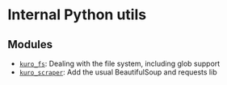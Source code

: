 # Internal Python utils

## Modules

-   [`kuro_fs`](/kuro_fs/): Dealing with the file system, including glob support
-   [`kuro_scraper`](/kuro_scraper/): Add the usual BeautifulSoup and requests lib
